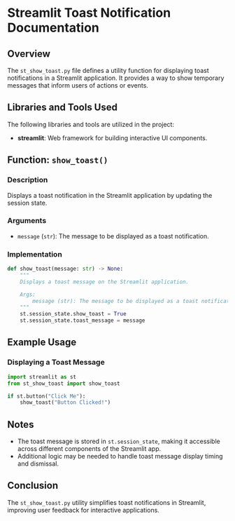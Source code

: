 # Streamlit Toast Notification Documentation

## Overview

The `st_show_toast.py` file defines a utility function for displaying toast notifications in a Streamlit application. It provides a way to show temporary messages that inform users of actions or events.

## Libraries and Tools Used

The following libraries and tools are utilized in the project:

- **streamlit**: Web framework for building interactive UI components.

## Function: `show_toast()`

### Description

Displays a toast notification in the Streamlit application by updating the session state.

### Arguments

- `message` (`str`): The message to be displayed as a toast notification.

### Implementation

```python
def show_toast(message: str) -> None:
    """
    Displays a toast message on the Streamlit application.

    Args:
        message (str): The message to be displayed as a toast notification.
    """
    st.session_state.show_toast = True
    st.session_state.toast_message = message
```

## Example Usage

### Displaying a Toast Message

```python
import streamlit as st
from st_show_toast import show_toast

if st.button("Click Me"):
    show_toast("Button Clicked!")
```

## Notes

- The toast message is stored in `st.session_state`, making it accessible across different components of the Streamlit app.
- Additional logic may be needed to handle toast message display timing and dismissal.

## Conclusion

The `st_show_toast.py` utility simplifies toast notifications in Streamlit, improving user feedback for interactive applications.
